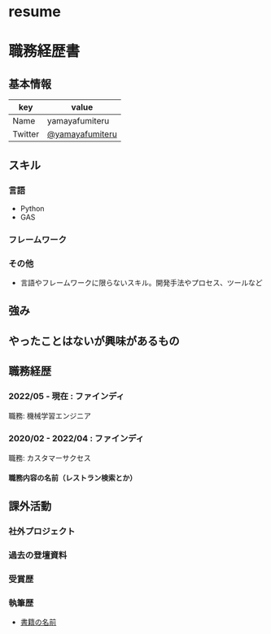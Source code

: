 # resume
# 職務経歴書

## 基本情報

|key|value|
|---|-----|
|Name|yamayafumiteru|
|Twitter|[@yamayafumiteru](https://twitter.com/yamayafumiteru)|

## スキル
### 言語
- Python
- GAS

### フレームワーク

### その他

- 言語やフレームワークに限らないスキル。開発手法やプロセス、ツールなど

## 強み

## やったことはないが興味があるもの

## 職務経歴

### 2022/05 - 現在 : ファインディ

職務: 機械学習エンジニア

### 2020/02 - 2022/04 : ファインディ

職務: カスタマーサクセス

#### 職務内容の名前（レストラン検索とか）

## 課外活動

### 社外プロジェクト

### 過去の登壇資料

### 受賞歴

### 執筆歴
* [書籍の名前](Amazonのリンクとか)
